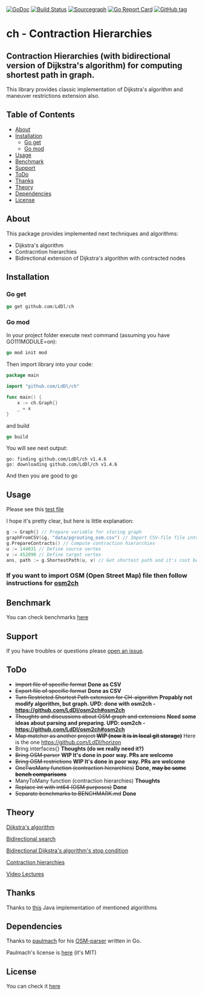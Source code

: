 [![GoDoc](https://godoc.org/github.com/LdDl/ch?status.svg)](https://godoc.org/github.com/LdDl/ch)
[![Build Status](https://travis-ci.com/LdDl/ch.svg?branch=master)](https://travis-ci.com/LdDl/ch)
[![Sourcegraph](https://sourcegraph.com/github.com/LdDl/ch/-/badge.svg)](https://sourcegraph.com/github.com/LdDl/ch?badge)
[![Go Report Card](https://goreportcard.com/badge/github.com/LdDl/ch)](https://goreportcard.com/report/github.com/LdDl/ch)
[![GitHub tag](https://img.shields.io/github/tag/LdDl/ch.svg)](https://github.com/LdDl/ch/releases)

# ch - Contraction Hierarchies
## Contraction Hierarchies (with bidirectional version of Dijkstra's algorithm) for computing shortest path in graph.

This library provides classic implementation of Dijkstra's algorithm and maneuver restrictions extension also.

## Table of Contents

- [About](#about)
- [Installation](#installation)
    - [Go get](#go-get)
    - [Go mod](#go-mod)
- [Usage](#usage)
- [Benchmark](#benchmark)
- [Support](#support)
- [ToDo](#todo)
- [Thanks](#thanks)
- [Theory](#theory)
- [Dependencies](#dependencies)
- [License](#license)

## About
This package provides implemented next techniques and algorithms:
* Dijkstra's algorithm
* Contracntion hierarchies
* Bidirectional extension of Dijkstra's algorithm with contracted nodes

## Installation

### Go get
```go
go get github.com/LdDl/ch
```


### Go mod 
In your project folder execute next command (assuming you have GO111MODULE=on):
```go
go mod init mod
```
Then import library into your code:
```go
package main

import "github.com/LdDl/ch"

func main() {
	x := ch.Graph{}
	_ = x
}
```
and build
```go
go build
```
You will see next output:
```shell
go: finding github.com/LdDl/ch v1.4.6
go: downloading github.com/LdDl/ch v1.4.6
```
And then you are good to go 

## Usage

Please see this [test file](bidirectional_ch_test.go#L17)

I hope it's pretty clear, but here is little explanation:
```go
g := Graph{} // Prepare variable for storing graph
graphFromCSV(&g, "data/pgrouting_osm.csv") // Import CSV-file file into programm
g.PrepareContracts() // Compute contraction hierarchies
u := 144031 // Define source vertex
v := 452090 // Define target vertex
ans, path := g.ShortestPath(u, v) // Get shortest path and it's cost between source and target vertex
```

### If you want to import OSM (Open Street Map) file then follow instructions for [osm2ch](https://github.com/LdDl/osm2ch#osm2ch)

## Benchmark

You can check benchmarks [here](https://github.com/LdDl/ch/blob/master/BENCHMARK.md)

## Support
If you have troubles or questions please [open an issue](https://github.com/LdDl/ch/issues/new).

## ToDo

* ~~Import file of specific format~~ **Done as CSV**
* ~~Export file of specific format~~ **Done as CSV**
* ~~Turn Restricted Shortest Path extension for CH-algorithm~~ **Propably not modify algorithm, but graph. UPD: done with osm2ch - https://github.com/LdDl/osm2ch#osm2ch**
* ~~Thoughts and discussions about OSM graph and extensions~~ **Need some ideas about parsing and preparing. UPD: osm2ch - https://github.com/LdDl/osm2ch#osm2ch**
* ~~Map matcher as another project **WIP (now it is in local git storage)**~~ Here is the one https://github.com/LdDl/horizon
* Bring interfaces{} **Thoughts (do we really need it?)**
* ~~Bring OSM parser~~ **WIP It's done in poor way. PRs are welcome**
* ~~Bring OSM restrictions~~ **WIP It's done in poor way. PRs are welcome**
* ~~OneTwoMany function (contraction hierarchies)~~ **Done, ~~may be some bench comparisons~~**
* ManyToMany function (contraction hierarchies) **Thoughts**
* ~~Replace int with int64 (OSM purposes)~~ **Done**
* ~~Separate benchmarks to BENCHMARK.md~~ **Done**

## Theory
[Dijkstra's algorithm](https://en.wikipedia.org/wiki/Dijkstra%27s_algorithm)

[Bidirectional search](https://en.wikipedia.org/wiki/Bidirectional_search)

[Bidirectional Dijkstra's algorithm's stop condition](http://www.cs.princeton.edu/courses/archive/spr06/cos423/Handouts/EPP%20shortest%20path%20algorithms.pdf)

[Contraction hierarchies](https://en.wikipedia.org/wiki/Contraction_hierarchies)

[Video Lectures](https://ad-wiki.informatik.uni-freiburg.de/teaching/EfficientRoutePlanningSS2012)


## Thanks
Thanks to [this](https://github.com/navjindervirdee/Advanced-Shortest-Paths-Algorithms) Java implementation of mentioned algorithms

## Dependencies
Thanks to [paulmach](https://github.com/paulmach) for his [OSM-parser](https://github.com/paulmach/osm) written in Go.

Paulmach's license is [here](https://github.com/paulmach/osm/blob/master/LICENSE.md) (it's MIT)

## License
You can check it [here](https://github.com/LdDl/ch/blob/master/LICENSE)

[osm2ch]: (https://github.com/LdDl/osm2ch#osm2ch)
[open an issue]: (https://github.com/LdDl/ch/issues/new)
[BENCHMARK.md]: (https://github.com/LdDl/ch/blob/master/BENCHMARK.md)
